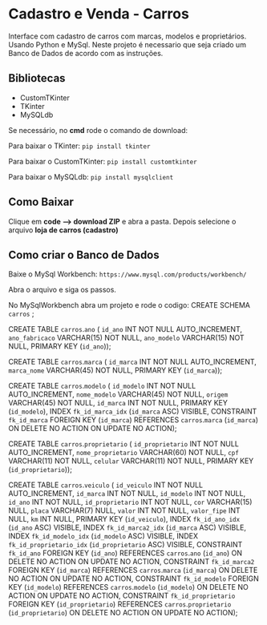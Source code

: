 # Cadastro e Venda - Carros
Interface com cadastro de carros com marcas, modelos e proprietários. Usando Python e MySql.
Neste projeto é necessario que seja criado um Banco de Dados de acordo com as instruções.

## Bibliotecas
- CustomTKinter
- TKinter
- MySQLdb
  
Se necessário, no **cmd** rode o comando de download:

Para baixar o TKinter: `pip install tkinter`

Para baixar o CustomTKinter: `pip install customtkinter`

Para baixar o MySQLdb: `pip install mysqlclient`

## Como Baixar
Clique em **code --> download ZIP** e abra a pasta. Depois selecione o arquivo **loja de carros (cadastro)**

## Como criar o Banco de Dados
Baixe o MySql Workbench: `https://www.mysql.com/products/workbench/`

Abra o arquivo e siga os passos.

No MySqlWorkbench abra um projeto e rode o codigo:
CREATE SCHEMA `carros` ;

CREATE TABLE `carros`.`ano` (
  `id_ano` INT NOT NULL AUTO_INCREMENT,
  `ano_fabricaco` VARCHAR(15) NOT NULL,
  `ano_modelo` VARCHAR(15) NOT NULL,
  PRIMARY KEY (`id_ano`));

CREATE TABLE `carros`.`marca` (
  `id_marca` INT NOT NULL AUTO_INCREMENT,
  `marca_nome` VARCHAR(45) NOT NULL,
  PRIMARY KEY (`id_marca`));

CREATE TABLE `carros`.`modelo` (
  `id_modelo` INT NOT NULL AUTO_INCREMENT,
  `nome_modelo` VARCHAR(45) NOT NULL,
  `origem` VARCHAR(45) NOT NULL,
  `id_marca` INT NOT NULL,
  PRIMARY KEY (`id_modelo`),
  INDEX `fk_id_marca_idx` (`id_marca` ASC) VISIBLE,
  CONSTRAINT `fk_id_marca`
    FOREIGN KEY (`id_marca`)
    REFERENCES `carros`.`marca` (`id_marca`)
    ON DELETE NO ACTION
    ON UPDATE NO ACTION);

CREATE TABLE `carros`.`proprietario` (
  `id_proprietario` INT NOT NULL AUTO_INCREMENT,
  `nome_proprietario` VARCHAR(60) NOT NULL,
  `cpf` VARCHAR(11) NOT NULL,
  `celular` VARCHAR(11) NOT NULL,
  PRIMARY KEY (`id_proprietario`));

CREATE TABLE `carros`.`veiculo` (
  `id_veiculo` INT NOT NULL AUTO_INCREMENT,
  `id_marca` INT NOT NULL,
  `id_modelo` INT NOT NULL,
  `id_ano` INT NOT NULL,
  `id_proprietario` INT NOT NULL,
  `cor` VARCHAR(15) NULL,
  `placa` VARCHAR(7) NULL,
  `valor` INT NOT NULL,
  `valor_fipe` INT NULL,
  `km` INT NULL,
  PRIMARY KEY (`id_veiculo`),
  INDEX `fk_id_ano_idx` (`id_ano` ASC) VISIBLE,
  INDEX `fk_id_marca2_idx` (`id_marca` ASC) VISIBLE,
  INDEX `fk_id_modelo_idx` (`id_modelo` ASC) VISIBLE,
  INDEX `fk_id_proprietario_idx` (`id_proprietario` ASC) VISIBLE,
  CONSTRAINT `fk_id_ano`
    FOREIGN KEY (`id_ano`)
    REFERENCES `carros`.`ano` (`id_ano`)
    ON DELETE NO ACTION
    ON UPDATE NO ACTION,
  CONSTRAINT `fk_id_marca2`
    FOREIGN KEY (`id_marca`)
    REFERENCES `carros`.`marca` (`id_marca`)
    ON DELETE NO ACTION
    ON UPDATE NO ACTION,
  CONSTRAINT `fk_id_modelo`
    FOREIGN KEY (`id_modelo`)
    REFERENCES `carros`.`modelo` (`id_modelo`)
    ON DELETE NO ACTION
    ON UPDATE NO ACTION,
  CONSTRAINT `fk_id_proprietario`
    FOREIGN KEY (`id_proprietario`)
    REFERENCES `carros`.`proprietario` (`id_proprietario`)
    ON DELETE NO ACTION
    ON UPDATE NO ACTION);
